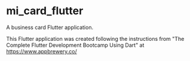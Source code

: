 # mi_card_flutter
A business card Flutter application.

This Flutter application was created following the instructions from "The Complete Flutter Development Bootcamp Using Dart" at https://www.appbrewery.co/
